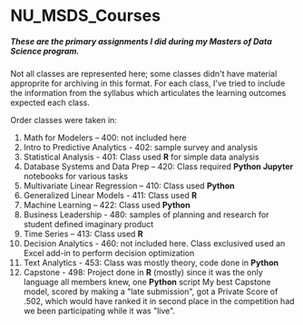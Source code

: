 # NU_MSDS_Courses
##### These are the primary assignments I did during my Masters of Data Science program.  

Not all classes are represented here; some classes didn't have material approprite for archiving in this format.
For each class, I've tried to include the information from the syllabus which articulates the learning outcomes expected each class.

Order classes were taken in:

1.	Math for Modelers – 400: not included here
2.	Intro to Predictive Analytics - 402: sample survey and analysis
3.	Statistical Analysis - 401: Class used **R** for simple data analysis
4.	Database Systems and Data Prep – 420: Class required **Python Jupyter** notebooks for various tasks
5.	Multivariate Linear Regression – 410: Class used **Python**
6.	Generalized Linear Models - 411: Class used **R**
7.	Machine Learning – 422: Class used **Python**
8.	Business Leadership - 480: samples of planning and research for student defined imaginary product
9.	Time Series – 413: Class used **R**
10.	Decision Analytics - 460: not included here.  Class exclusived used an Excel add-in to perform decision optimization
11.	Text Analytics - 453: Class was mostly theory, code done in **Python** 
12.	Capstone - 498: Project done in **R** (mostly) since it was the only language all members knew, one **Python** script
My best Capstone model, scored by making a "late submission", got a Private Score of .502, which would have ranked it in second place in the competition had we been participating while it was "live".  
